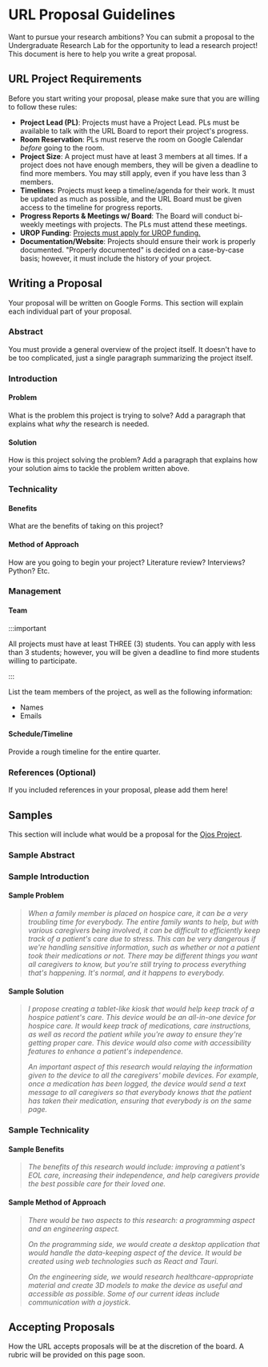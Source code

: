 # URL Proposal Guidelines

Want to pursue your research ambitions? You can submit a proposal to the
Undergraduate Research Lab for the opportunity to lead a research project! This
document is here to help you write a great proposal.

## URL Project Requirements

Before you start writing your proposal, please make sure that you are willing to
follow these rules:

- **Project Lead (PL)**: Projects must have a Project Lead. PLs must be available to
  talk with the URL Board to report their project's progress.
- **Room Reservation**: PLs must reserve the room on Google Calendar *before*
  going to the room.
- **Project Size**: A project must have at least 3 members at all times.
  If a project does not have enough members, they will be given a deadline to
  find more members. You may still apply, even if you have less than 3 members.
- **Timelines**: Projects must keep a timeline/agenda for their work. It must be
  updated as much as possible, and the URL Board must be given access to the
  timeline for progress reports.
- **Progress Reports & Meetings w/ Board**: The Board will conduct bi-weekly
  meetings with projects. The PLs must attend these meetings.
- **UROP Funding**: [Projects must apply for UROP funding.](/docs/urop/)
- **Documentation/Website**: Projects should ensure their work is properly
  documented. "Properly documented" is decided on a case-by-case basis; however,
  it must include the history of your project.

## Writing a Proposal

Your proposal will be written on Google Forms. This section will explain each
individual part of your proposal.

### Abstract

You must provide a general overview of the project itself. It doesn't have to
be too complicated, just a single paragraph summarizing the project itself.

### Introduction

#### Problem

What is the problem this project is trying to solve? Add a paragraph that
explains what *why* the research is needed.

#### Solution

How is this project solving the problem? Add a paragraph that explains how your
solution aims to tackle the problem written above.

### Technicality

#### Benefits

What are the benefits of taking on this project?

#### Method of Approach

How are you going to begin your project? Literature review? Interviews? Python?
Etc.

### Management

#### Team

:::important

All projects must have at least THREE (3) students. You can apply with less than
3 students; however, you will be given a deadline to find more students willing
to participate.

:::

List the team members of the project, as well as the following information:

- Names
- Emails

#### Schedule/Timeline

Provide a rough timeline for the entire quarter.

### References (Optional)

If you included references in your proposal, please add them here!

## Samples

This section will include what would be a proposal for the
[Ojos Project](https://ojosproject.org/).

### Sample Abstract

### Sample Introduction

#### Sample Problem

> *When a family member is placed on hospice care, it can be a very troubling
> time for everybody. The entire family wants to help, but with various
> caregivers being involved, it can be difficult to efficiently keep track of a
> patient's care due to stress. This can be very dangerous if we're handling
> sensitive information, such as whether or not a patient took their medications
> or not. There may be different things you want all caregivers to know, but
> you're still trying to process everything that's happening. It's normal, and
> it happens to everybody.*

#### Sample Solution

> *I propose creating a tablet-like kiosk that would help keep track of a
> hospice patient's care. This device would be an all-in-one device for hospice
> care. It would keep track of medications, care instructions, as well as record
> the patient while you're away to ensure they're getting proper care. This
> device would also come with accessibility features to enhance a patient's
> independence.*
>
> *An important aspect of this research would relaying the information given to
> the device to all the caregivers' mobile devices. For example, once a
> medication has been logged, the device would send a text message to all
> caregivers so that everybody knows that the patient has taken their
> medication, ensuring that everybody is on the same page.*

### Sample Technicality

#### Sample Benefits

> *The benefits of this research would include: improving a patient's EOL care,
> increasing their independence, and help caregivers provide the best possible
> care for their loved one.*

#### Sample Method of Approach

> *There would be two aspects to this research: a programming aspect and an
> engineering aspect.*
>
> *On the programming side, we would create a desktop application that would
> handle the data-keeping aspect of the device. It would be created using web
> technologies such as React and Tauri.*
>
> *On the engineering side, we would research healthcare-appropriate material and
> create 3D models to make the device as useful and accessible as possible. Some
> of our current ideas include communication with a joystick.*

## Accepting Proposals

How the URL accepts proposals will be at the discretion of the board. A rubric
will be provided on this page soon.
